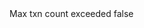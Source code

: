 <?xml version="1.0" encoding="UTF-8"?>
<CustomMetadata xmlns="http://soap.sforce.com/2006/04/metadata">
    <label>Max txn count exceeded</label>
    <protected>false</protected>
</CustomMetadata>
